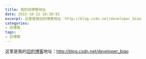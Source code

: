 ```yaml
---
title: 我的旧博客地址
date: 2015-10-22 18:30:01
excerpt: 这里是我旧的博客地址：http://blog.csdn.net/developer_biao 
categories: 
- 旧博客
tags:
- 旧博客
---
```


这里是我的[旧的博客](http://blog.csdn.net/developer_biao)地址：http://blog.csdn.net/developer_biao
